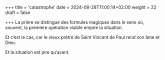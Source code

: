 +++
title = 'catastrophe'
date = 2024-08-28T11:00:14+02:00
weight = 22
draft = false

+++
La prière se distingue des formules magiques dans le sens où, souvent, la première opération visible empire la situation.

 Et c’est le cas, car le vieux prêtre de Saint Vincent de Paul rend son âme et Dieu.

Et la situation est pire qu’avant.




 